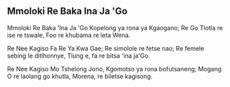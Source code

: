 ## Mmoloki Re Baka Ina Ja 'Go

Mmoloki Re Baka 'Ina Ja 'Go
Kopelong ya rona ya Kgaogano;
Re Go Tlotla re ise re tswale,
Foo re khubama re leta Wena.

Re Nee Kagiso Fa Re Ya Kwa Gae;
Re simolole re fetse nao;
Re femele sebing le ditlhonnye,
Tlung e, fa re bitsa 'ina ja'Go.

Re Nee Kagiso Mo Tshelong Jono,
Kgomotso ya rona bofutsaneng;
Mogang O re laolang go khutla,
Morena, re biletse kagisong.


